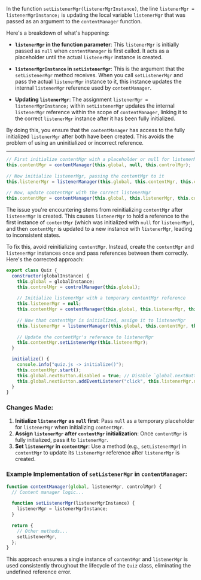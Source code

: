 In the function `setListenerMgr(listenerMgrInstance)`, the line `listenerMgr = listenerMgrInstance;` is updating the local variable `listenerMgr` that was passed as an argument to the `contentManager` function.

Here's a breakdown of what's happening:

- **`listenerMgr` in the function parameter**: This `listenerMgr` is initially passed as `null` when `contentManager` is first called. It acts as a placeholder until the actual `listenerMgr` instance is created.
  
- **`listenerMgrInstance` in `setListenerMgr`**: This is the argument that the `setListenerMgr` method receives. When you call `setListenerMgr` and pass the actual `listenerMgr` instance to it, this instance updates the internal `listenerMgr` reference used by `contentManager`.

- **Updating `listenerMgr`**: The assignment `listenerMgr = listenerMgrInstance;` within `setListenerMgr` updates the internal `listenerMgr` reference within the scope of `contentManager`, linking it to the correct `listenerMgr` instance after it has been fully initialized.

By doing this, you ensure that the `contentManager` has access to the fully initialized `listenerMgr` after both have been created. This avoids the problem of using an uninitialized or incorrect reference.

---

```javascript
// First initialize contentMgr with a placeholder or null for listenerMgr
this.contentMgr = contentManager(this.global, null, this.controlMgr); 
    
// Now initialize listenerMgr, passing the contentMgr to it
this.listenerMgr = listenerManager(this.global, this.contentMgr, this.controlMgr); 
    
// Now, update contentMgr with the correct listenerMgr
this.contentMgr = contentManager(this.global, this.listenerMgr, this.controlMgr);
```

The issue you're encountering stems from reinitializing `contentMgr` after `listenerMgr` is created. This causes `listenerMgr` to hold a reference to the first instance of `contentMgr` (which was initialized with `null` for `listenerMgr`), and then `contentMgr` is updated to a new instance with `listenerMgr`, leading to inconsistent states.

To fix this, avoid reinitializing `contentMgr`. Instead, create the `contentMgr` and `listenerMgr` instances once and pass references between them correctly. Here's the corrected approach:

```javascript
export class Quiz {
  constructor(globalInstance) {
    this.global = globalInstance;
    this.controlMgr = controlManager(this.global); 
    
    // Initialize listenerMgr with a temporary contentMgr reference
    this.listenerMgr = null;
    this.contentMgr = contentManager(this.global, this.listenerMgr, this.controlMgr); 
    
    // Now that contentMgr is initialized, assign it to listenerMgr
    this.listenerMgr = listenerManager(this.global, this.contentMgr, this.controlMgr); 
    
    // Update the contentMgr's reference to listenerMgr
    this.contentMgr.setListenerMgr(this.listenerMgr);
  }

  initialize() {
    console.info("quiz.js -> initialize()");
    this.contentMgr.start();
    this.global.nextButton.disabled = true; // Disable `global.nextButton` at the start
    this.global.nextButton.addEventListener("click", this.listenerMgr.nextButtonClick); // Add event listener to Next button
  }
}
```

### Changes Made:
1. **Initialize `listenerMgr` as `null` first**: Pass `null` as a temporary placeholder for `listenerMgr` when initializing `contentMgr`.
2. **Assign `listenerMgr` after `contentMgr` initialization**: Once `contentMgr` is fully initialized, pass it to `listenerMgr`.
3. **Set `listenerMgr` in `contentMgr`**: Use a method (e.g., `setListenerMgr`) in `contentMgr` to update its `listenerMgr` reference after `listenerMgr` is created.

### Example Implementation of `setListenerMgr` in `contentManager`:
```javascript
function contentManager(global, listenerMgr, controlMgr) {
  // Content manager logic...
  
  function setListenerMgr(listenerMgrInstance) {
    listenerMgr = listenerMgrInstance;
  }
  
  return {
    // Other methods...
    setListenerMgr,
  };
}
```

This approach ensures a single instance of `contentMgr` and `listenerMgr` is used consistently throughout the lifecycle of the `Quiz` class, eliminating the undefined reference error.